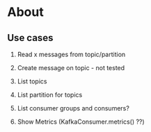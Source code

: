# About

## Use cases

1. Read x messages from topic/partition

2. Create message on topic - not tested

3. List topics

4. List partition for topics

5. List consumer groups and consumers?

6. Show Metrics (KafkaConsumer.metrics() ??)
